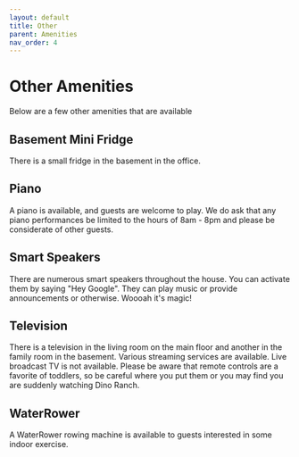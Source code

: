 ```yaml
---
layout: default
title: Other
parent: Amenities
nav_order: 4
---
```


# Other Amenities
Below are a few other amenities that are available

## Basement Mini Fridge
There is a small fridge in the basement in the office.

## Piano
A piano is available, and guests are welcome to play. We do ask that any piano performances be
limited to the hours of 8am - 8pm and please be considerate of other guests.

## Smart Speakers
There are numerous smart speakers throughout the house. You can activate them by saying
"Hey Google". They can play music or provide announcements or otherwise. Woooah it's magic!

## Television
There is a television in the living room on the main floor and another in the family room in the
basement. Various streaming services are available. Live broadcast TV is not available. Please
be aware that remote controls are a favorite of toddlers, so be careful where you put them
or you may find you are suddenly watching Dino Ranch.

## WaterRower
A WaterRower rowing machine is available to guests interested in some indoor exercise.